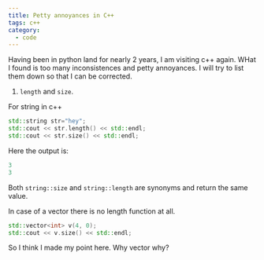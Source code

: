 ```yaml
---
title: Petty annoyances in C++
tags: c++
category:
  - code
---
```


Having been in python land for nearly 2 years, I am visiting c++ again. WHat I found is too many inconsistences and petty annoyances. I will try to list them down so that I can be corrected.

1. `length` and `size`.

For string in c++

```c++
std::string str="hey";
std::cout << str.length() << std::endl;
std::cout << str.size() << std::endl;
```

Here the output is:

```c++
3
3
```

Both `string::size` and `string::length` are synonyms and return the same value.

In case of a vector there is no length function at all.

```c++
std::vector<int> v(4, 0);
std::cout << v.size() << std::endl;
```

So I think I made my point here. Why vector why?
